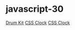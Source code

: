 # javascript-30

[Drum Kit](/projects/drum-kit/index.html)
[CSS Clock](/projects/css-clock/index.html)
[CSS Clock](/projects/css-variables/index.html)
